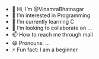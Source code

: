 - 👋 Hi, I’m @VinamraBhatnagar
- 👀 I’m interested in Programming
- 🌱 I’m currently learning C
- 💞️ I’m looking to collaborate on ...
- 📫 How to reach me through mail
- 😄 Pronouns: ...
- ⚡ Fun fact: I am a beginner

<!---
VinamraBhatnagar/VinamraBhatnagar is a ✨ special ✨ repository because its `README.md` (this file) appears on your GitHub profile.
You can click the Preview link to take a look at your changes.
--->
